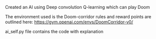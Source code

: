 Created an AI using Deep convolution Q-learning which can play Doom

The environment used is the Doom-corridor 
rules and reward points are outlined here: 
https://gym.openai.com/envs/DoomCorridor-v0/

ai_self.py file contains the code with explanation  

